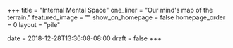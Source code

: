 +++
title = "Internal Mental Space"
one_liner = "Our mind's map of the terrain."
featured_image = ""
show_on_homepage = false
homepage_order = 0
layout = "pile"

date = 2018-12-28T13:36:08-08:00
draft = false
+++

